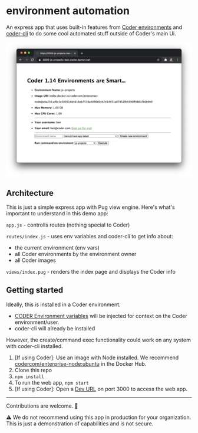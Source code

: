 # environment automation

An express app that uses built-in features from [Coder environments](https://coder.com/docs/environments) and [coder-cli](https://github.com/cdr/coder-cli) to do some cool automated stuff outside of Coder's main Ui.

![Web app screenshot](screenshot.png)

## Architecture

This is just a simple express app with Pug view engine. Here's what's important to understand in this demo app:

`app.js` - controlls routes (nothing special to Coder)

`routes/index.js` - uses env variables and coder-cli to get info about:
- the current environment (env vars)
- all Coder environments by the environment owner
- all Coder images

`views/index.pug` - renders the index page and displays the Coder info

## Getting started

Ideally, this is installed in a Coder environment.
- [CODER Environment variables](https://help.coder.com/hc/en-us/articles/360059484653-Working-with-CODER-Environment-Variables) will be injected for context on the Coder environment/user.
- coder-cli will already be installed

However, the create/command exec functionality could work on any system with coder-cli installed.

1. [If using Coder]: Use an image with Node installed. We recommend [codercom/enterprise-node:ubuntu](https://hub.docker.com/r/codercom/enterprise-node) in the Docker Hub.
2. Clone this repo
3. `npm install`
4. To run the web app, `npm start`
5. [If using Coder]: Open a [Dev URL](https://coder.com/docs/environments/devurls) on port 3000 to access the web app.

---

Contributions are welcome. 🙂 

⚠️ We do not recommend using this app in production for your organization. This is just a demonstration of capabilities and is not secure.